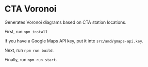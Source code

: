 CTA Voronoi
===========

Generates Voronoi diagrams based on CTA station locations.

First, run `npm install`

If you have a Google Maps API key, put it into `src/amd/gmaps-api.key`.

Next, run `npm run build`.

Finally, run `npm run start`.


